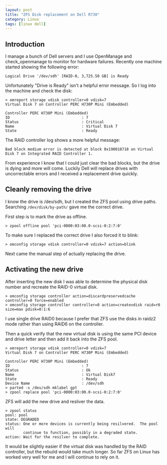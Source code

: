 ```yaml
---
layout: post
title: "ZFS Disk replacement on Dell R730"
category: Linux
tags: [linux dell]
---
```


## Introduction

I manage a bunch of Dell servers and I use OpenManage and
check_openmanage to monitor for hardware failures. Recently one
machine started showing the following error:

    Logical Drive '/dev/sdh' [RAID-0, 3,725.50 GB] is Ready

Unfortunately "Drive is Ready" isn't a helpful error message. So I log
into the machine and check the disk:

    > omreport storage vdisk controller=0 vdisk=7
    Virtual Disk 7 on Controller PERC H730P Mini (Embedded)

    Controller PERC H730P Mini (Embedded)
    ID                                : 7
    Status                            : Critical
    Name                              : Virtual Disk 7
    State                             : Ready

The RAID controller log shows a more helpful message:

    Bad block medium error is detected at block 0x190018718 on Virtual Disk 7 on Integrated RAID Controller 1.

From experience I know that I could just clear the bad blocks, but the
drive is dying and more will come. Luckily Dell will replace drives
with uncorrectable errors and I received a replacement drive quickly.

## Cleanly removing the drive

I know the drive is /dev/sdh, but I created the ZFS pool using drive
paths. Searching `/dev/disk/by-path/` gave me the correct drive.

First step is to mark the drive as offline.

    > zpool offline pool 'pci-0000:03:00.0-scsi-0:2:7:0'

To make sure I replaced the correct drive I also forced it to blink:

    > omconfig storage vdisk controller=0 vdisk=7 action=blink

Next came the manual step of actually replacing the drive.

## Activating the new drive

After inserting the new disk I was able to determine the physical disk
number and recreate the RAID-0 virtual disk.

    > omconfig storage controller action=discardpreservedcache controller=0 force=enabled
    > omconfig storage controller controller=0 action=createvdisk raid=r0 size=max pdisk=0:1:6

I use single drive RAID0 because I prefer that ZFS use the disks in
raidz2 mode rather than using RAID6 on the controller.

Then a quick verify that the new virtual disk is using the same PCI
device and drive letter and then add it back into the ZFS pool.

    > omreport storage vdisk controller=0 vdisk=7
    Virtual Disk 7 on Controller PERC H730P Mini (Embedded)

    Controller PERC H730P Mini (Embedded)
    ID                                : 7
    Status                            : Ok
    Name                              : Virtual Disk7
    State                             : Ready
    Device Name                       : /dev/sdh
    > parted -s /dev/sdh mklabel gpt
    > zpool replace pool 'pci-0000:03:00.0-scsi-0:2:7:0'

ZFS will add the new drive and resliver the data.

    > zpool status
    pool: pool
    state: DEGRADED
    status: One or more devices is currently being resilvered.  The pool will
            continue to function, possibly in a degraded state.
    action: Wait for the resilver to complete.

It would be slightly easier if the virtual disk was handled by the
RAID controller, but the rebuild would take much longer. So far ZFS on
Linux has worked very well for me and I will continue to rely on it.
